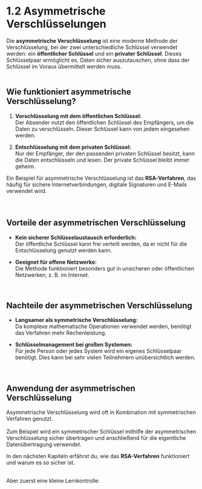 # 1.2 Asymmetrische Verschlüsselungen  

Die **asymmetrische Verschlüsselung** ist eine moderne Methode der Verschlüsselung, bei der zwei unterschiedliche Schlüssel verwendet werden: ein **öffentlicher Schlüssel** und ein **privater Schlüssel**.
Dieses Schlüsselpaar ermöglicht es, Daten sicher auszutauschen, ohne dass der Schlüssel im Voraus übermittelt werden muss.  
<br>

## Wie funktioniert asymmetrische Verschlüsselung?  

1. **Verschlüsselung mit dem öffentlichen Schlüssel:**  
   Der Absender nutzt den öffentlichen Schlüssel des Empfängers, um die Daten zu verschlüsseln. Dieser Schlüssel kann von jedem eingesehen werden.<br>  

2. **Entschlüsselung mit dem privaten Schlüssel:**  
   Nur der Empfänger, der den passenden privaten Schlüssel besitzt, kann die Daten entschlüsseln und lesen. Der private Schlüssel bleibt immer geheim.<br>  

Ein Beispiel für asymmetrische Verschlüsselung ist das **RSA-Verfahren**, das häufig für sichere Internetverbindungen, digitale Signaturen und E-Mails verwendet wird.<br>  
<br>

## Vorteile der asymmetrischen Verschlüsselung  

- **Kein sicherer Schlüsselaustausch erforderlich:**  
  Der öffentliche Schlüssel kann frei verteilt werden, da er nicht für die Entschlüsselung genutzt werden kann.<br>  

- **Geeignet für offene Netzwerke:**  
  Die Methode funktioniert besonders gut in unsicheren oder öffentlichen Netzwerken, z. B. im Internet.<br>  
<br>

## Nachteile der asymmetrischen Verschlüsselung  

- **Langsamer als symmetrische Verschlüsselung:**  
  Da komplexe mathematische Operationen verwendet werden, benötigt das Verfahren mehr Rechenleistung.<br>  

- **Schlüsselmanagement bei großen Systemen:**  
  Für jede Person oder jedes System wird ein eigenes Schlüsselpaar benötigt. Dies kann bei sehr vielen Teilnehmern unübersichtlich werden.<br>  
<br>

## Anwendung der asymmetrischen Verschlüsselung  

Asymmetrische Verschlüsselung wird oft in Kombination mit symmetrischen Verfahren genutzt.<br>  
Zum Beispiel wird ein symmetrischer Schlüssel mithilfe der asymmetrischen Verschlüsselung sicher übertragen und anschließend für die eigentliche Datenübertragung verwendet.<br>  

In den nächsten Kapiteln erfährst du, wie das **RSA-Verfahren** funktioniert und warum es so sicher ist.<br>
<br>

Aber zuerst eine kleine Lernkontrolle: <br>
<br>

<Quiz1></Quiz1>